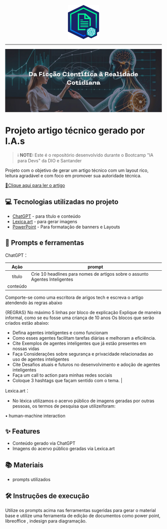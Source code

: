 <p align="center">
    <img width="100" src="assets/banner.png">
</p>

-------

<p align="center">
  <img 
    src="assets/preview.png"
    width=""  
  />
</p>

# Projeto artigo técnico gerado por I.A.s


 > ℹ️ **NOTE:** Este é o repositório desenvolvido durante o Bootcamp "IA para Devs" da DIO e Santander


Projeto com o objetivo de gerar um artigo técnico com um layout rico, leitura agradável e com foco em promover sua autoridade técnica.

<a href="https://web.dio.me/articles/agentes-inteligentes-os-robos-que-tornam-sua-vida-mais-facil?back=%2Farticles&open-modal=true&page=1&order=oldest" title="View PDF now"> 📕Clique aqui para ler o artigo</a>

## 💻 Tecnologias utilizadas no projeto

- [ChatGPT](https://chat.openai.com/) - para título e conteúdo
- [Lexica.art](https://lexica.art/) - para gerar imagens
- [PowerPoint](https://www.microsoft.com/en/microsoft-365/powerpoint) - Para formatação de banners e Layouts

## 📄 Prompts e ferramentas


ChatGPT：

|   Ação   | prompt                                                                                                                                                                                                                                                                         |
| :------: | ------------------------------------------------------------------------------------------------------------------------------------------------------------------------------------------------------------------------------------------------------------------------------ |
|  título  | Crie 10 headlines para nomes de artigos sobre o assunto Agentes Inteligentes                                                                                                                                                                                                    |
| conteúdo | 
Comporte-se como uma escritora de arigos tech e escreva o artigo atendendo às regras abaixo

{REGRAS}
No máximo 5 linhas por bloco de explicação
Explique de maneira informal, como se eu fosse uma criança de 10 anos
Os blocos que serão criados estão abaixo:
- Defina agentes inteligentes e como funcionam
- Como esses agentes facilitam tarefas diárias e melhoram a eficiência.
- Cite Exemplos de agentes inteligentes que já estão presentes em nossas vidas
- Faça Considerações sobre segurança e privacidade relacionadas ao uso de agentes inteligentes
- Cite Desafios atuais e futuros no desenvolvimento e adoção de agentes inteligentes
- Faça um call to action para minhas redes sociais
- Coloque 3 hashtags que façam sentido com o tema.
|

Lexica.art：

- No léxica utilizamos o acervo público de imagens geradas por outras pessoas, os termos de pesquisa que utilizeiforam:

•  human-machine interaction



## ✨ Features

- Conteúdo gerado via ChatGPT
- Imagens do acervo público geradas via Lexica.art

## 📚 Materiais

- prompts utilizados

## 🛠️ Instruções de execução

Utilize os prompts acima nas ferramentas sugeridas para gerar o material base e utilize uma ferramenta de edição de documentos como power point, libreoffice , indesign para diagramação.

